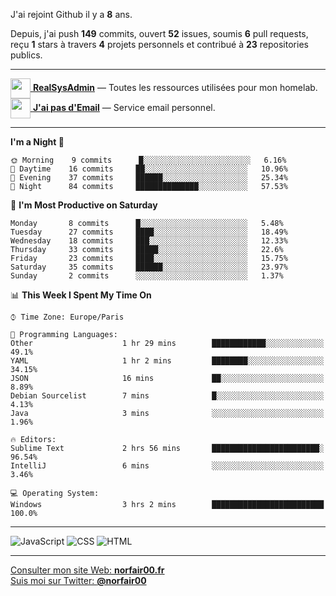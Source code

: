 J'ai rejoint Github il y a **8** ans.

Depuis, j'ai push **149** commits, ouvert **52** issues, soumis **6** pull requests, reçu **1** stars à travers **4** projets personnels et contribué à **23** repositories publics.

---

[<img src="https://avatars2.githubusercontent.com/u/64165263?s=96&v=4" width="32" height="32" align="center"> **RealSysAdmin**](https://github.com/realsysadmin-icu) — Toutes les ressources utilisées pour mon homelab.  
[<img src="https://avatars1.githubusercontent.com/u/65110091?s=96&v=4" width="32" height="32" align="center"> **J'ai pas d'Email**](https://github.com/jaipasdemail) — Service email personnel.  

---

<!--START_SECTION:waka-->
**I'm a Night 🦉** 

```text
🌞 Morning    9 commits      █░░░░░░░░░░░░░░░░░░░░░░░░   6.16% 
🌆 Daytime    16 commits     ██░░░░░░░░░░░░░░░░░░░░░░░   10.96% 
🌃 Evening    37 commits     ██████░░░░░░░░░░░░░░░░░░░   25.34% 
🌙 Night      84 commits     ██████████████░░░░░░░░░░░   57.53%

```
📅 **I'm Most Productive on Saturday** 

```text
Monday       8 commits      █░░░░░░░░░░░░░░░░░░░░░░░░   5.48% 
Tuesday      27 commits     ████░░░░░░░░░░░░░░░░░░░░░   18.49% 
Wednesday    18 commits     ███░░░░░░░░░░░░░░░░░░░░░░   12.33% 
Thursday     33 commits     █████░░░░░░░░░░░░░░░░░░░░   22.6% 
Friday       23 commits     ████░░░░░░░░░░░░░░░░░░░░░   15.75% 
Saturday     35 commits     ██████░░░░░░░░░░░░░░░░░░░   23.97% 
Sunday       2 commits      ░░░░░░░░░░░░░░░░░░░░░░░░░   1.37%

```


📊 **This Week I Spent My Time On** 

```text
⌚︎ Time Zone: Europe/Paris

💬 Programming Languages: 
Other                    1 hr 29 mins        ████████████░░░░░░░░░░░░░   49.1% 
YAML                     1 hr 2 mins         ████████░░░░░░░░░░░░░░░░░   34.15% 
JSON                     16 mins             ██░░░░░░░░░░░░░░░░░░░░░░░   8.89% 
Debian Sourcelist        7 mins              █░░░░░░░░░░░░░░░░░░░░░░░░   4.13% 
Java                     3 mins              ░░░░░░░░░░░░░░░░░░░░░░░░░   1.96%

🔥 Editors: 
Sublime Text             2 hrs 56 mins       ████████████████████████░   96.54% 
IntelliJ                 6 mins              ░░░░░░░░░░░░░░░░░░░░░░░░░   3.46%

💻 Operating System: 
Windows                  3 hrs 2 mins        █████████████████████████   100.0%

```


<!--END_SECTION:waka-->

---

![JavaScript](https://img.shields.io/static/v1?style=for-the-badge&label=JavaScript&color=555&labelColor=%23f1e05a&message=67.7%25)
![CSS](https://img.shields.io/static/v1?style=for-the-badge&label=CSS&color=555&labelColor=%23563d7c&message=18.8%25)
![HTML](https://img.shields.io/static/v1?style=for-the-badge&label=HTML&color=555&labelColor=%23e34c26&message=13.4%25)

---

[Consulter mon site Web: **norfair00.fr**](https://norfair00.fr/)  
[Suis moi sur Twitter: **@norfair00**](https://twitter.com/norfair00)
